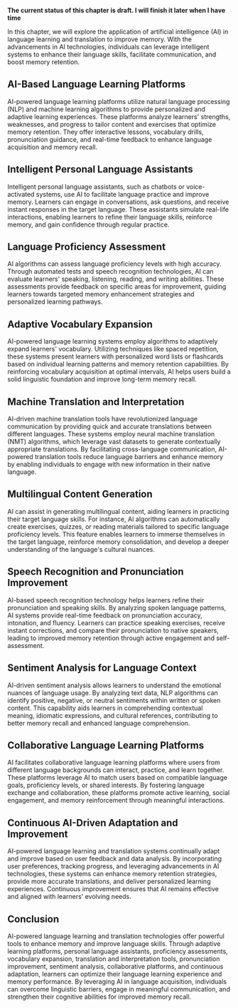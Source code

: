 **The current status of this chapter is draft. I will finish it later when I have time**

In this chapter, we will explore the application of artificial intelligence (AI) in language learning and translation to improve memory. With the advancements in AI technologies, individuals can leverage intelligent systems to enhance their language skills, facilitate communication, and boost memory retention.

AI-Based Language Learning Platforms
------------------------------------

AI-powered language learning platforms utilize natural language processing (NLP) and machine learning algorithms to provide personalized and adaptive learning experiences. These platforms analyze learners' strengths, weaknesses, and progress to tailor content and exercises that optimize memory retention. They offer interactive lessons, vocabulary drills, pronunciation guidance, and real-time feedback to enhance language acquisition and memory recall.

Intelligent Personal Language Assistants
----------------------------------------

Intelligent personal language assistants, such as chatbots or voice-activated systems, use AI to facilitate language practice and improve memory. Learners can engage in conversations, ask questions, and receive instant responses in the target language. These assistants simulate real-life interactions, enabling learners to refine their language skills, reinforce memory, and gain confidence through regular practice.

Language Proficiency Assessment
-------------------------------

AI algorithms can assess language proficiency levels with high accuracy. Through automated tests and speech recognition technologies, AI can evaluate learners' speaking, listening, reading, and writing abilities. These assessments provide feedback on specific areas for improvement, guiding learners towards targeted memory enhancement strategies and personalized learning pathways.

Adaptive Vocabulary Expansion
-----------------------------

AI-powered language learning systems employ algorithms to adaptively expand learners' vocabulary. Utilizing techniques like spaced repetition, these systems present learners with personalized word lists or flashcards based on individual learning patterns and memory retention capabilities. By reinforcing vocabulary acquisition at optimal intervals, AI helps users build a solid linguistic foundation and improve long-term memory recall.

Machine Translation and Interpretation
--------------------------------------

AI-driven machine translation tools have revolutionized language communication by providing quick and accurate translations between different languages. These systems employ neural machine translation (NMT) algorithms, which leverage vast datasets to generate contextually appropriate translations. By facilitating cross-language communication, AI-powered translation tools reduce language barriers and enhance memory by enabling individuals to engage with new information in their native language.

Multilingual Content Generation
-------------------------------

AI can assist in generating multilingual content, aiding learners in practicing their target language skills. For instance, AI algorithms can automatically create exercises, quizzes, or reading materials tailored to specific language proficiency levels. This feature enables learners to immerse themselves in the target language, reinforce memory consolidation, and develop a deeper understanding of the language's cultural nuances.

Speech Recognition and Pronunciation Improvement
------------------------------------------------

AI-based speech recognition technology helps learners refine their pronunciation and speaking skills. By analyzing spoken language patterns, AI systems provide real-time feedback on pronunciation accuracy, intonation, and fluency. Learners can practice speaking exercises, receive instant corrections, and compare their pronunciation to native speakers, leading to improved memory retention through active engagement and self-assessment.

Sentiment Analysis for Language Context
---------------------------------------

AI-driven sentiment analysis allows learners to understand the emotional nuances of language usage. By analyzing text data, NLP algorithms can identify positive, negative, or neutral sentiments within written or spoken content. This capability aids learners in comprehending contextual meaning, idiomatic expressions, and cultural references, contributing to better memory recall and enhanced language comprehension.

Collaborative Language Learning Platforms
-----------------------------------------

AI facilitates collaborative language learning platforms where users from different language backgrounds can interact, practice, and learn together. These platforms leverage AI to match users based on compatible language goals, proficiency levels, or shared interests. By fostering language exchange and collaboration, these platforms promote active learning, social engagement, and memory reinforcement through meaningful interactions.

Continuous AI-Driven Adaptation and Improvement
-----------------------------------------------

AI-powered language learning and translation systems continually adapt and improve based on user feedback and data analysis. By incorporating user preferences, tracking progress, and leveraging advancements in AI technologies, these systems can enhance memory retention strategies, provide more accurate translations, and deliver personalized learning experiences. Continuous improvement ensures that AI remains effective and aligned with learners' evolving needs.

Conclusion
----------

AI-powered language learning and translation technologies offer powerful tools to enhance memory and improve language skills. Through adaptive learning platforms, personal language assistants, proficiency assessments, vocabulary expansion, translation and interpretation tools, pronunciation improvement, sentiment analysis, collaborative platforms, and continuous adaptation, learners can optimize their language learning experience and memory performance. By leveraging AI in language acquisition, individuals can overcome linguistic barriers, engage in meaningful communication, and strengthen their cognitive abilities for improved memory recall.
